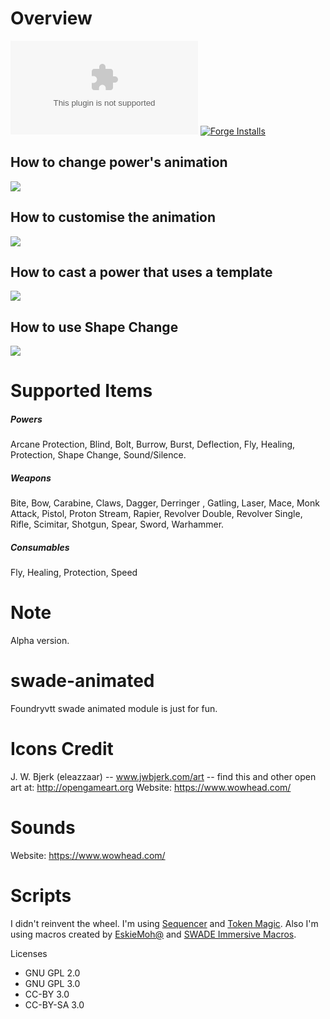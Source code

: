 # Overview
![Latest Release Download Count](https://img.shields.io/github/downloads/mrcomac/swade-animated/latest/module.zip?color=2b82fc&label=DOWNLOADS&style=for-the-badge) [![Forge Installs](https://img.shields.io/badge/dynamic/json?label=Forge%20Installs&query=package.installs&suffix=%25&url=https%3A%2F%2Fforge-vtt.com%2Fapi%2Fbazaar%2Fpackage%2Fswade-animated&colorB=03ff1c&style=for-the-badge)](https://forge-vtt.com/bazaar#package=swade-animated)
## How to change power's animation
![](readme/howto_change_animation.gif)

## How to customise the animation
![](readme/howto_custom_animation.gif)

## How to cast a power that uses a template
![](readme/howto_template_animation.gif)

## How to use Shape Change
![](readme/howto_shape_animation.gif)


# Supported Items
##### Powers
Arcane Protection, Blind, Bolt, Burrow, Burst, Deflection, Fly, Healing, Protection, Shape Change, Sound/Silence.

##### Weapons
Bite, Bow, Carabine, Claws, Dagger, Derringer , Gatling, Laser, Mace, Monk Attack, Pistol, Proton Stream, Rapier, Revolver Double, Revolver Single, Rifle, Scimitar, Shotgun, Spear, Sword, Warhammer.

##### Consumables
Fly, Healing, Protection, Speed

# Note
Alpha version. 
# swade-animated
Foundryvtt swade animated module is just for fun.

# Icons Credit
J. W. Bjerk (eleazzaar) -- www.jwbjerk.com/art  -- find this and other open art at: http://opengameart.org
Website: https://www.wowhead.com/

# Sounds
Website: https://www.wowhead.com/

# Scripts
I didn't reinvent the wheel. I'm using [Sequencer](https://github.com/fantasycalendar/FoundryVTT-Sequencer) and [Token Magic](https://github.com/Feu-Secret/Tokenmagic). Also I'm using macros created by [EskieMoh@](https://twitter.com/EskieMoh) and [SWADE Immersive Macros](https://github.com/SalieriC/SWADE-Immersive-Macros).

Licenses
- GNU GPL 2.0
- GNU GPL 3.0
- CC-BY 3.0
- CC-BY-SA 3.0
